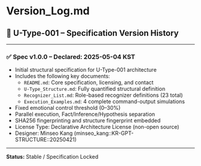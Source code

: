 # Version_Log.md

## 📌 U-Type-001 – Specification Version History

---

### ✅ Spec v1.0.0 – Declared: 2025-05-04 KST

- Initial structural specification for U-Type-001 architecture
- Includes the following key documents:
  - `README.md`: Core specification, licensing, and contact
  - `U-Type_Structure.md`: Fully quantified structural definition
  - `Recognizer_List.md`: Role-based recognizer definitions (23 total)
  - `Execution_Examples.md`: 4 complete command-output simulations
- Fixed emotional control threshold (0–30%)
- Parallel execution, Fact/Inference/Hypothesis separation
- SHA256 fingerprinting and structure fingerprint embedded
- License Type: Declarative Architecture License (non-open source)
- Designer: Minseo Kang (minseo_kang::KR-GPT-STRUCTURE::20250421)

---

**Status:** Stable / Specification Locked